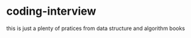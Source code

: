 coding-interview
================
this is just a plenty of pratices from data structure and algorithm books
